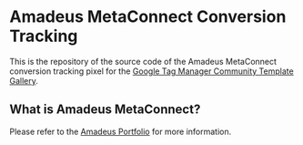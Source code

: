 # Amadeus MetaConnect Conversion Tracking

This is the repository of the source code of the Amadeus MetaConnect conversion tracking pixel for the [Google Tag Manager Community Template Gallery](https://support.google.com/tagmanager/answer/9454109).

## What is Amadeus MetaConnect?

Please refer to the [Amadeus Portfolio](https://amadeus.com/en/portfolio/airlines/metaconnect-network) for more information.
